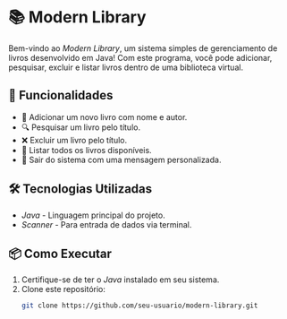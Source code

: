 # 📚 Modern Library

Bem-vindo ao *Modern Library*, um sistema simples de gerenciamento de livros desenvolvido em Java! Com este programa, você pode adicionar, pesquisar, excluir e listar livros dentro de uma biblioteca virtual.

## 🚀 Funcionalidades

- 📖 Adicionar um novo livro com nome e autor.
- 🔍 Pesquisar um livro pelo título.
- ❌ Excluir um livro pelo título.
- 📜 Listar todos os livros disponíveis.
- 🚪 Sair do sistema com uma mensagem personalizada.

## 🛠 Tecnologias Utilizadas

- *Java* - Linguagem principal do projeto.
- *Scanner* - Para entrada de dados via terminal.

## 📦 Como Executar

1. Certifique-se de ter o *Java* instalado em seu sistema.
2. Clone este repositório:
   ```sh
   git clone https://github.com/seu-usuario/modern-library.git
